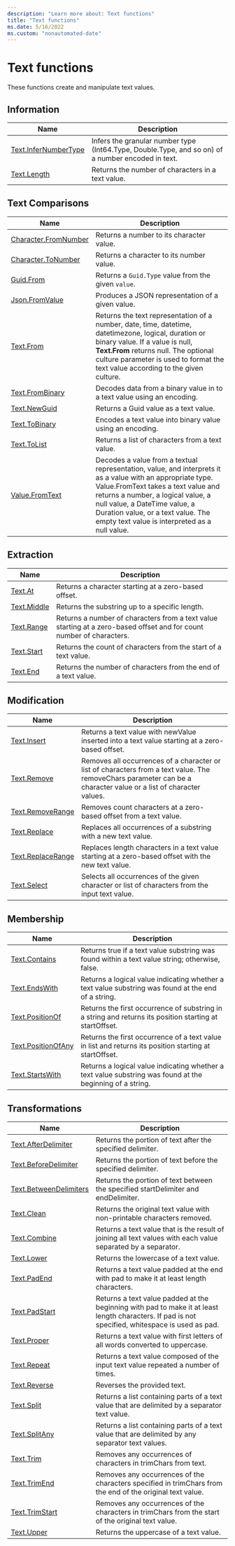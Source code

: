 ```yaml
---
description: "Learn more about: Text functions"
title: "Text functions"
ms.date: 5/16/2022
ms.custom: "nonautomated-date"
---
```

# Text functions

These functions create and manipulate text values.

## Information

|Name|Description|
|------------|---------------|
|[Text.InferNumberType](text-infernumbertype.md)|Infers the granular number type (Int64.Type, Double.Type, and so on) of a number encoded in text.|
|[Text.Length](text-length.md)|Returns the number of characters in a text value.|

## Text Comparisons

|Name|Description|
|------------|---------------|
|[Character.FromNumber](character-fromnumber.md)|Returns a number to its character value.|
|[Character.ToNumber](character-tonumber.md)|Returns a character to its number value.|
|[Guid.From](guid-from.md) | Returns a `Guid.Type` value from the given `value`.|
|[Json.FromValue](json-fromvalue.md) | Produces a JSON representation of a given value.|
|[Text.From](text-from.md)|Returns the text representation of a number, date, time, datetime, datetimezone, logical, duration or binary value. If a value is null, **Text.From** returns null. The optional culture parameter is used to format the text value according to the given culture.|
|[Text.FromBinary](text-frombinary.md)|Decodes data from a binary value in to a text value using an encoding.|
|[Text.NewGuid](text-newguid.md)|Returns a Guid value as a text value.|
|[Text.ToBinary](text-tobinary.md)|Encodes a text value into binary value using an encoding.|
|[Text.ToList](text-tolist.md)|Returns a list of characters from a text value.|
|[Value.FromText](value-fromtext.md)|Decodes a value from a textual representation, value, and interprets it as a value with an appropriate type. Value.FromText takes a text value and returns a number, a logical value, a null value, a DateTime value, a Duration value, or a text value. The empty text value is interpreted as a null value.|

## Extraction

|Name|Description|
|------------|---------------|  
|[Text.At](text-at.md)|Returns a character starting at a zero-based offset.|
|[Text.Middle](text-middle.md) | Returns the substring up to a specific length.|
|[Text.Range](text-range.md)|Returns a number of characters from a text value starting at a zero-based offset and for count number of characters.|
|[Text.Start](text-start.md)|Returns the count of characters from the start of a text value.|
|[Text.End](text-end.md)|Returns the number of characters from the end of a text value.|

## Modification

|Name|Description|
|------------|---------------|
|[Text.Insert](text-insert.md)|Returns a text value with newValue inserted into a text value starting at a zero-based offset.|
|[Text.Remove](text-remove.md)|Removes all occurrences of a character or list of characters from a text value. The removeChars parameter can be a character value or a list of character values.|
|[Text.RemoveRange](text-removerange.md)|Removes count characters at a zero-based offset from a text value.|
|[Text.Replace](text-replace.md)|Replaces all occurrences of a substring with a new text value.|
|[Text.ReplaceRange](text-replacerange.md)|Replaces length characters in a text value starting at a zero-based offset with the new text value.|
[Text.Select](text-select.md) | Selects all occurrences of the given character or list of characters from the input text value.|

## Membership

|Name|Description|
|------------|---------------|
|[Text.Contains](text-contains.md)|Returns true if a text value substring was found within a text value string; otherwise, false.|
|[Text.EndsWith](text-endswith.md)|Returns a logical value indicating whether a text value substring was found at the end of a string.|
|[Text.PositionOf](text-positionof.md)|Returns the first occurrence of substring in a string and returns its position starting at startOffset.|
|[Text.PositionOfAny](text-positionofany.md)|Returns the first occurrence of a text value in list and returns its position starting at startOffset.|
|[Text.StartsWith](text-startswith.md)|Returns a logical value indicating whether a text value substring was found at the beginning of a string.|

## Transformations

|Name|Description|
|------------|---------------|
|[Text.AfterDelimiter](text-afterdelimiter.md)|Returns the portion of text after the specified delimiter.|
|[Text.BeforeDelimiter](text-beforedelimiter.md)|Returns the portion of text before the specified delimiter.|
|[Text.BetweenDelimiters](text-betweendelimiters.md)|Returns the portion of text between the specified startDelimiter and endDelimiter.|
|[Text.Clean](text-clean.md)|Returns the original text value with non-printable characters removed.|
|[Text.Combine](text-combine.md)|Returns a text value that is the result of joining all text values with each value separated by a separator.|
|[Text.Lower](text-lower.md)|Returns the lowercase of a text value.|
|[Text.PadEnd](text-padend.md)|Returns a text value padded at the end with pad to make it at least length characters.|
|[Text.PadStart](text-padstart.md)|Returns a text value padded at the beginning with pad to make it at least length characters. If pad is not specified, whitespace is used as pad.|
|[Text.Proper](text-proper.md)|Returns a text value with first letters of all words converted to uppercase.|
|[Text.Repeat](text-repeat.md)|Returns a text value composed of the input text value repeated a number of times.|
|[Text.Reverse](text-reverse.md)|Reverses the provided text.|
|[Text.Split](text-split.md)|Returns a list containing parts of a text value that are delimited by a separator text value.|
|[Text.SplitAny](text-splitany.md)|Returns a list containing parts of a text value that are delimited by any separator text values.|
|[Text.Trim](text-trim.md)|Removes any occurrences of characters in trimChars from text.|
|[Text.TrimEnd](text-trimend.md)|Removes any occurrences of the characters specified in trimChars from the end of the original text value.|
|[Text.TrimStart](text-trimstart.md)|Removes any occurrences of the characters in trimChars from the start of the original text value.|
|[Text.Upper](text-upper.md)|Returns the uppercase of a text value.|
